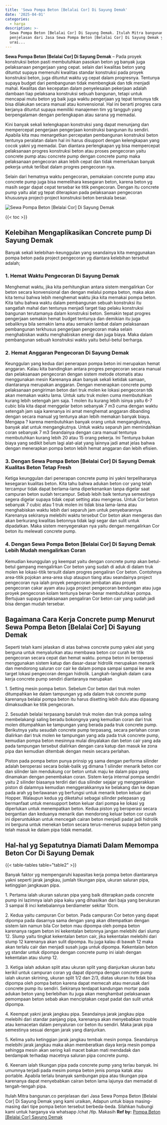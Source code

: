 ```yaml
---
title: 'Sewa Pompa Beton [Belalai Cor] Di Sayung Demak'
date: '2025-04-01'
categories:
  - harga
description: >-
  Sewa Pompa Beton [Belalai Cor] Di Sayung Demak. Itulah Mitra bangunan.co
  penjelasan dari Jasa Sewa Pompa Beton [Belalai Cor] Di Sayung Demak yang kami
  urai...
---
```


**Sewa Pompa Beton \[Belalai Cor\] Di Sayung Demak** – Pada proyek konstruksi beton pasti membutuhkan pasokan beton yg banyak juga pelaksanaan pengerjaan yang cepat. selain dari kwalitas beton yang dituntut supaya memenuhi kwalitas standar konstruksi pada proyek konstruksi beton, juga dituntut waktu yg cepat dalam progresnya. Tentunya supaya budget dari pembangunan tidak membengkak dan tdk menjadi mahal. Kwalitas dan kecepatan dalam penyelesaian pekerjaan adalah dambaan tiap pelaksana konstruksi sebuah bangunan, tetapi untuk mencapai mutu beton yg baik juga waktu pengerjaan yg tepat tentunya tdk bisa dilakukan secara manual atau konvensional. Hal ini berarti progres cara kerjanya dituntut supaya memiliki manajemen tim yg tangguh yang berpengalaman dengan perlengkapan atau sarana yg memadai.

Kini banyak sekali kelengkapan konstruksi yang dapat menunjang dan mempercepat pengerjaan pengerjaan konstruksi bangunan itu sendiri. Apabila kita mau menargetkan percepatan pembangunan konstruksi beton tentunya peralatan dalam hal ini harus disupport dengan kelengkapan yang cocok yakni yg memadai. Dan diantara perlengkapan yg bisa mempercepat pelaksanaan progres konstruksi beton atau proses pengecoran yaitu concrete pump atau concrete pump dengan concrete pump maka pelaksanaan pengecoran akan lebih cepat dan tidak memerlukan banyak pekerja untuk terlibat dalam progres pengecoran nya.

Selain dari hematnya waktu pengecoran, pemakaian concrete pump atau concrete pump juga bisa memelihara kesegaran beton, karena beton yg masih segar dapat cepat tersebar ke titik pengecoran. Dengan itu concrete pump yaitu alat yg tepat diterapkan pada pelaksanaan pengecoran khususnya project-project konstruksi beton berskala besar.

![Sewa Pompa Beton [Belalai Cor] Di Sayung Demak](/images/sewa-concrete-pump-31.png)

{{< toc >}}

## Kelebihan Mengaplikasikan Concrete pump Di Sayung Demak

Banyak sekali kelebihan-keunggulan yang seandainya kita menggunakan pompa beton pada project pengecoran yg diantara kelebihan tersebut adalah;

### 1\. Hemat Waktu Pengecoran Di Sayung Demak

Menghemat waktu, jika kita perhitungkan antara sistem mengalirkan Cor beton secara konvensional dan dengan melalui pompa beton, maka akan kita temui bahwa lebih menghemat waktu jika kita memakai pompa beton. Kita tahu bahwa waktu dalam pembangunan sebuah konstruksi itu sangatlah mahal dan tentunya menjadi target tiap pelaku konstruksi bangunan terutamanya dalam konstruksi beton. Semakin tepat progres pengerjaan semakin hemat budget tentunya dan demikian itu juga sebaliknya bila semakin lama atau semakin lambat dalam pelaksanaan pembangunan terkhusus pengerjaan pengecoran maka selain menghabiskan waktu menghabiskan energi dan juga biaya. Maka dalam pembangunan sebuah konstruksi waktu yaitu betul-betul berharga.

### 2\. Hemat Anggaran Pengecoran Di Sayung Demak

Keunggulan yang kedua dari penerapan pompa beton ini merupakan hemat anggaran. Kalau kita bandingkan antara progres pengecoran secara manual dan pelaksanaan pengecoran dengan sistem metode otomatis atau menggunakan mesin Karenanya akan banyak sekali ketidak samaan, diantaranya merupakan anggaran. Dengan menerapkan concrete pump pelaksanaan pengiriman beton dari truk molen ke lokasi pengecoran tdk akan memakan waktu lama. Untuk satu truk molen cuma membutuhkan kurang lebih setengah jam saja. 1 molen itu kurang lebih isinya yaitu 6-7 cubic bila kita dapat menggelar beton sebanyak 7 m3 cuma dengan waktu setengah jam saja karenanya ini amat menghemat anggaran dibanding dengan secara manual yg tentunya akan lebih memakan banyak biaya. Mengapa ? karena membutuhkan banyak orang untuk mengangkutnya, banyak alat untuk mengangkutnya. Untuk waktu separuh jam memindahkan coran sebanyak 7 m3 Seandainya dengan cara manual tentunya membutuhkan kurang lebih 20 atau 15 orang pekerja. Ini Tentunya bukan biaya yang sedikit belum lagi alat-alat yang lainnya jadi amat jelas bahwa dengan menerapkan pompa beton lebih hemat anggaran dan lebih efisien.

### 3\. Dengan Sewa Pompa Beton \[Belalai Cor\] Di Sayung Demak Kualitas Beton Tetap Fresh

Ketiga keunggulan dari penerapan concrete pump ini yakni terpeliharanya kesegaran kualitas beton. Kita tahu bahwa adukan beton cor yang telah tercampur tidak dapat berlama-lama diperkenankan tanpa digelar saat campuran beton sudah tercampur. Sebab lebih baik tentunya semestinya segera digelar supaya tidak cepat setting atau mengeras. Untuk Cor beton sebanyak 7 cubic atau 1 truk molen ini tidak bisa lama-lama atau menghabiskan waktu lebih dari separuh jam untuk penyebarannya. Karenanya sekiranya melebihi waktu tersebut Cor beton akan mengeras dan akan berkurang kwalitas betonnya tidak lagi segar dan sulit untuk dipadatkan. Maka sistem menyegerakan nya yaitu dengan mengalirkan Cor beton itu melewati concrete pump.

### 4\. Dengan Sewa Pompa Beton \[Belalai Cor\] Di Sayung Demak Lebih Mudah mengalirkan Coran

Kemudian keunggulan yg keempat yaitu dengan concrete pump akan betul-betul gampang mengalirkan Cor beton yang sudah di aduk di dalam truk molen ke lokasi-titik tersulit dalam progres pengaliran Cor beton. Contohnya area-titik pojokan area-area slup ataupun tiang atau seandainya project pengecoran nya ialah proyek pengecoran jembatan atau proyek pengecoran cakar ayam atau juga project pengecoran bendungan atau juga proyek pengecoran kolam tentunya benar-benar membutuhkan pompa. Bertujuan supaya pelaksanaan pengaliran Cor beton cair yang sudah jadi bisa dengan mudah tersebar.

## Bagaimana Cara Kerja Concrete pump Menurut Sewa Pompa Beton \[Belalai Cor\] Di Sayung Demak

Seperti telah kami jelaskan di atas bahwa concrete pump yakni alat yang berguna untuk menyalurkan atau membawa beton cor curah ke titik pengecoran secara cepat dan hemat waktu. pompa beton ini beroperasi menggunakan sistem katup dan dasar-dasar hidrolik merupakan menarik dan mendorong saluran cor cair ke dalam pompa sampai sampai ke area target lokasi pengecoran dengan hidrolik. Langkah-langkah dalam cara kerja concrete pump sendiri diantaranya merupakan

1\. Setting mesin pompa beton. Sebelum Cor beton dari truk molen ditumpahkan ke dalam tampungan yg ada dalam truk concrete pump karenanya belalai pompa beton itu harus disetting lebih dulu atau dipasang dimaksudkan ke titik pengecoran.

2\. Sesudah belalai terpasang barulah truk molen dan truk pompa saling membelakangi saling beradu bokongnya yang kemudian coran dari truk molen ditumpahkan ke tampungan yang berada pada truk concrete pump. Berikutnya yaitu sesudah concrete pump terpasang, secara perlahan coran dialirkan dari truk molen ke tampungan yang ada pada truk concrete pump, kemudian pompa beton mesinnya mulai dinyalakan dan beton cair yang ada pada tampungan tersebut dialirkan dengan cara katup dan masuk ke zona pipa dan kemudian ditembak dengan mesin secara perlahan.

Piston pada pompa beton punya prinsip yg sama dengan performa silinder adalah beroperasi secara bolak-balik yg dimana 1 silinder menarik beton cor dan silinder lain mendukung cor beton untuk maju ke dalam pipa yang dinamakan dengan penembakan coran. Sistem kerja internal pompa sendiri yaitu 2 silinder biasanya terdiri dari dua silinder sejajar yg menggerakkan piston di dalamnya kemudian menggerakkannya ke belakang dan ke depan pada arah yg berlawanan yg berfungsi untuk menarik beton keluar dari Hopper. Walaupun kedua yg diketahui sebagai silinder pelepasan yg bermanfaat untuk mensupport beton keluar dari pompa ke lokasi yg diperlukan untuk menempatkan beton. Kedua piston yg beroperasi secara bergantian dan keduanya menarik dan mendorong keluar beton cor curah ini diperuntukkan untuk mencegah cairan beton menjadi padat jadi hidrolik ini berguna untuk menekan beton secara terus-menerus supaya beton yang telah masuk ke dalam pipa tidak memadat.

## Hal-hal yg Sepatutnya Diamati Dalam Memompa Beton Cor Di Sayung Demak

{{< table-tables table="table2" >}}

Banyak faktor yg mempengaruhi kapasitas kerja pompa beton diantaranya yakni seperti jarak jangkau, jumlah tikungan pipa, ukuran saluran pipa, ketinggian jangkauan pipa.

1\. Pertama ialah ukuran saluran pipa yang baik diterapkan pada concrete pump ini lazimnya ialah pipa kaku yang dihasilkan dari baja yang berukuran 3 sampai 8 inci ketebalannya berdiameter sekitar 10cm.

2\. Kedua yaitu campuran Cor beton. Pada campuran Cor beton yang dapat dipompa pada dasarnya sama dengan yang akan ditempatkan dengan sistem lain namun bila Cor beton mau dipompa oleh pompa beton karenanya ragam beton ini kekentalan betonnya jangan melebihi dari slump 12. Slump yaitu tingkat kekentalan beton cair, jika kekentalan melebihi dari slump 12 karenanya akan sulit dipompa. Itu juga kalau di bawah 12 maka akan terlalu cair dan menjadi susah juga untuk dipompa. Kekentalan beton yg standar untuk dipompa dengan concrete pump ini ialah dengan kekentalan atau slump 12.

3\. Ketiga ialah adukan split atau ukuran split yang dianjurkan ukuran batu kerikil untuk campuran coran yg dapat dipompa dengan concrete pump ialah ukuran skrining, ukuran split 1/2 dan 2/3, diatas ukuran itu tidak bisa dipompa oleh pompa beton karena dapat memecah atau merusak dari concrete pump itu sendiri. Sekiranya terdapat kandungan mortar pada adukan beton yang berlebihan itu juga akan menghambat pelaksanaan pemompaan beton sebab akan menciptakan cepat padat dan sulit untuk dipompa.

4\. Keempat yakni jarak jangkau pipa. Seandainya jarak jangkau pipa melebihi dari standar panjang pipa, karenanya akan menyebabkan trouble atau kemacetan dalam penyaluran cor beton itu sendiri. Maka jarak pipa semestinya sesuai dengan jarak yang dianjurkan.

5\. Kelima yaitu ketinggian jarak jangkau tembak mesin pompa. Seandainya melebihi jarak jangkau maka akan memberatkan daya kerja mesin pompa sehingga mesin akan sering kali macet bakan mati mendadak dan berdampak terhadap macetnya saluran pipa concrete pump.

6\. Keenam ialah tikungan pipa pada concrete pump yang terlau banyak. Ini umumnya terjadi pada mesim pompa beton jenis pompa katak atau portable. Apabila terlalu bnanyak sambungan pipa atau tikungan pipa karenanya dapat menyebabkan cairan beton lama lajunya dan memadat di tengah-tengah pipa.

Itulah Mitra bangunan.co penjelasan dari Jasa Sewa Pompa Beton \[Belalai Cor\] Di Sayung Demak yang kami uraikan, Adapun untuk biaya masing-masing dari tipe pompa beton tersebut berbeda-beda. Silahkan hubungi kami untuk harganya via whatsapp /chat /tlp. Makasih
**Ref by:** [Pompa Beton [Belalai Cor] Sayung Demak](https://id.wikipedia.org/wiki/Pompa)
